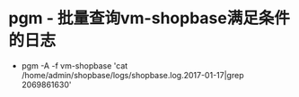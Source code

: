 # pgm - 批量查询vm-shopbase满足条件的日志
- pgm -A -f vm-shopbase 'cat /home/admin/shopbase/logs/shopbase.log.2017-01-17|grep 2069861630'